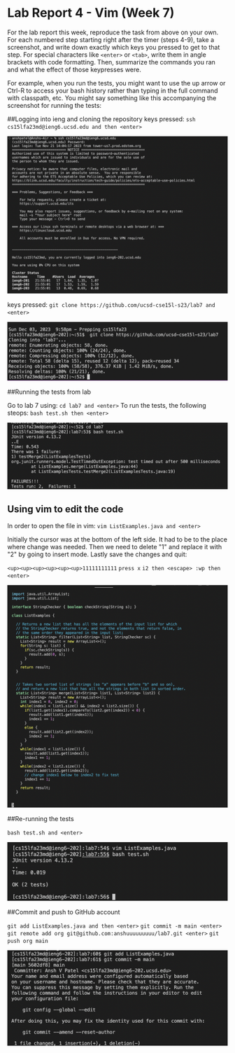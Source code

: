 # Lab Report 4 - Vim (Week 7)

For the lab report this week, reproduce the task from above on your own. For each numbered step starting right after the timer (steps 4-9), take a screenshot, and write down exactly which keys you pressed to get to that step. For special characters like `<enter>` or `<tab>`, write them in angle brackets with code formatting. Then, summarize the commands you ran and what the effect of those keypresses were.

For example, when you run the tests, you might want to use the up arrow or Ctrl-R to access your bash history rather than typing in the full command with classpath, etc. You might say something like this accompanying the screenshot for running the tests:


##Logging into ieng and cloning the repository 
keys pressed: `ssh cs15lfa23md@ieng6.ucsd.edu and then <enter>` 

![Image](ieng.png)

keys pressed: `git clone https://github.com/ucsd-cse15l-s23/lab7 and <enter>`

![Image](clone.png)

##Running the tests from lab 

Go to lab 7 using:
`cd lab7 and <enter>`
To run the tests, the following steops:
`bash test.sh then <enter>`

![Image](test.png)

## Using vim to edit the code

In order to open the file in vim:
`vim ListExamples.java and <enter>`

Initially the cursor was at the bottom of the left side. It had to be to the place where change was needed. Then we need to delete "1" and replace it with "2" by going to insert mode. Lastly save the changes and quit:

`<up><up><up><up><up><up>11111111111`
`press x`
`i2 then <escape> :wp then <enter>`

![Image](vim.png)

##Re-running the tests

`bash test.sh and <enter>`

![Image](test1.png)

##Commit and push to GitHub account 

`git add ListExamples.java and then <enter>`
`git commit -m main <enter>`
`git remote add org git@github.com:anshuuuuuuuuu/lab7.git <enter>`
`git push org main`

![Image](commit.png)
